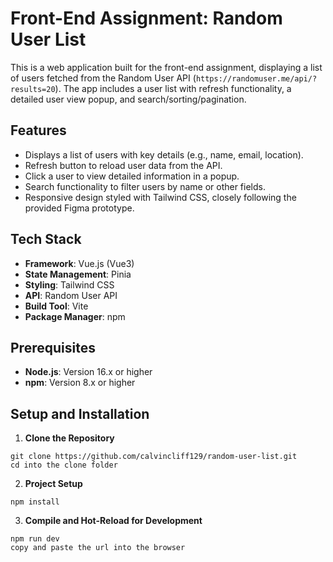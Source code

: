 # Front-End Assignment: Random User List

This is a web application built for the front-end assignment, displaying a list of users fetched from the Random User API (`https://randomuser.me/api/?results=20`). The app includes a user list with refresh functionality, a detailed user view popup, and search/sorting/pagination.

## Features

- Displays a list of users with key details (e.g., name, email, location).
- Refresh button to reload user data from the API.
- Click a user to view detailed information in a popup.
- Search functionality to filter users by name or other fields.
- Responsive design styled with Tailwind CSS, closely following the provided Figma prototype.

## Tech Stack

- **Framework**: Vue.js (Vue3)
- **State Management**: Pinia
- **Styling**: Tailwind CSS
- **API**: Random User API
- **Build Tool**: Vite
- **Package Manager**: npm

## Prerequisites

- **Node.js**: Version 16.x or higher
- **npm**: Version 8.x or higher

## Setup and Installation

1. **Clone the Repository**

```
git clone https://github.com/calvincliff129/random-user-list.git
cd into the clone folder
```

2. **Project Setup**

```
npm install
```

3. **Compile and Hot-Reload for Development**

```
npm run dev
copy and paste the url into the browser
```
